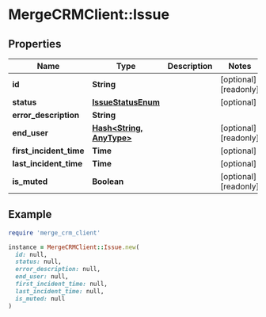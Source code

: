 # MergeCRMClient::Issue

## Properties

| Name | Type | Description | Notes |
| ---- | ---- | ----------- | ----- |
| **id** | **String** |  | [optional][readonly] |
| **status** | [**IssueStatusEnum**](IssueStatusEnum.md) |  | [optional] |
| **error_description** | **String** |  |  |
| **end_user** | [**Hash&lt;String, AnyType&gt;**](AnyType.md) |  | [optional][readonly] |
| **first_incident_time** | **Time** |  | [optional] |
| **last_incident_time** | **Time** |  | [optional] |
| **is_muted** | **Boolean** |  | [optional][readonly] |

## Example

```ruby
require 'merge_crm_client'

instance = MergeCRMClient::Issue.new(
  id: null,
  status: null,
  error_description: null,
  end_user: null,
  first_incident_time: null,
  last_incident_time: null,
  is_muted: null
)
```


